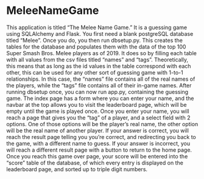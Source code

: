 # MeleeNameGame

This application is titled “The Melee Name Game.” It is a guessing game using SQLAlchemy
and Flask. You first need a blank postgreSQL database titled “Melee”. Once you do, you then
run dbsetup.py. This creates the tables for the database and populates them with the data of the
top 100 Super Smash Bros. Melee players as of 2019. It does so by filling each table with all
values from the csv files titled “names” and “tags”. Theoretically, this means that as long as the
id values in the table correspond with each other, this can be used for any other sort of guessing
game with 1-to-1 relationships. In this case, the “names” file contains all of the real names of the
players, while the “tags” file contains all of their in-game names. After running dbsetup once,
you can now run app.py, containing the guessing game. The index page has a form where you
can enter your name, and the navbar at the top allows you to visit the leaderboard page, which
will be empty until the game is played once. Once you enter your name, you will reach a page
that gives you the “tag” of a player, and a select field with 2 options. One of those options will be
the player’s real name, the other option will be the real name of another player. If your answer is
correct, you will reach the result page telling you you’re correct, and redirecting you back to the
game, with a different name to guess. If your answer is incorrect, you will reach a different result
page with a button to return to the home page. Once you reach this game over page, your score
will be entered into the “score” table of the database, of which every entry is displayed on the
leaderboard page, and sorted up to triple digit numbers.
